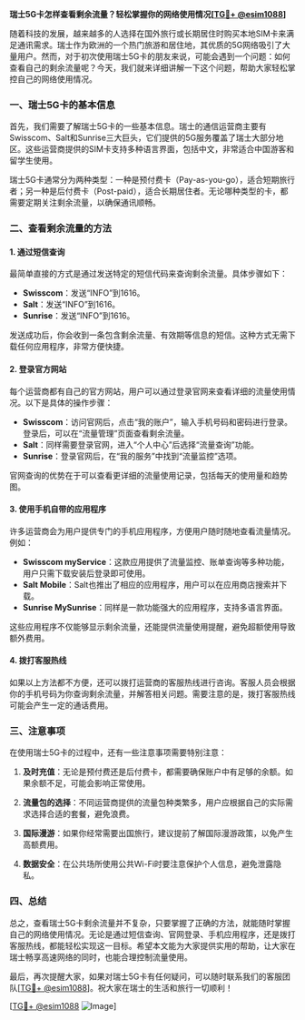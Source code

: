 **瑞士5G卡怎样查看剩余流量？轻松掌握你的网络使用情况[[TG💪+ @esim1088](https://t.me/s/esim1088)]**

随着科技的发展，越来越多的人选择在国外旅行或长期居住时购买本地SIM卡来满足通讯需求。瑞士作为欧洲的一个热门旅游和居住地，其优质的5G网络吸引了大量用户。然而，对于初次使用瑞士5G卡的朋友来说，可能会遇到一个问题：如何查看自己的剩余流量呢？今天，我们就来详细讲解一下这个问题，帮助大家轻松掌控自己的网络使用情况。

### 一、瑞士5G卡的基本信息

首先，我们需要了解瑞士5G卡的一些基本信息。瑞士的通信运营商主要有Swisscom、Salt和Sunrise三大巨头，它们提供的5G服务覆盖了瑞士大部分地区。这些运营商提供的SIM卡支持多种语言界面，包括中文，非常适合中国游客和留学生使用。

瑞士5G卡通常分为两种类型：一种是预付费卡（Pay-as-you-go），适合短期旅行者；另一种是后付费卡（Post-paid），适合长期居住者。无论哪种类型的卡，都需要定期关注剩余流量，以确保通讯顺畅。

### 二、查看剩余流量的方法

#### 1. 通过短信查询

最简单直接的方式是通过发送特定的短信代码来查询剩余流量。具体步骤如下：

- **Swisscom**：发送“INFO”到1616。
- **Salt**：发送“INFO”到1616。
- **Sunrise**：发送“INFO”到1616。

发送成功后，你会收到一条包含剩余流量、有效期等信息的短信。这种方式无需下载任何应用程序，非常方便快捷。

#### 2. 登录官方网站

每个运营商都有自己的官方网站，用户可以通过登录官网来查看详细的流量使用情况。以下是具体的操作步骤：

- **Swisscom**：访问官网后，点击“我的账户”，输入手机号码和密码进行登录。登录后，可以在“流量管理”页面查看剩余流量。
- **Salt**：同样需要登录官网，进入“个人中心”后选择“流量查询”功能。
- **Sunrise**：登录官网后，在“我的服务”中找到“流量监控”选项。

官网查询的优势在于可以查看更详细的流量使用记录，包括每天的使用量和趋势图。

#### 3. 使用手机自带的应用程序

许多运营商会为用户提供专门的手机应用程序，方便用户随时随地查看流量情况。例如：

- **Swisscom myService**：这款应用提供了流量监控、账单查询等多种功能，用户只需下载安装后登录即可使用。
- **Salt Mobile**：Salt也推出了相应的应用程序，用户可以在应用商店搜索并下载。
- **Sunrise MySunrise**：同样是一款功能强大的应用程序，支持多语言界面。

这些应用程序不仅能够显示剩余流量，还能提供流量使用提醒，避免超额使用导致额外费用。

#### 4. 拨打客服热线

如果以上方法都不方便，还可以拨打运营商的客服热线进行咨询。客服人员会根据你的手机号码为你查询剩余流量，并解答相关问题。需要注意的是，拨打客服热线可能会产生一定的通话费用。

### 三、注意事项

在使用瑞士5G卡的过程中，还有一些注意事项需要特别注意：

1. **及时充值**：无论是预付费还是后付费卡，都需要确保账户中有足够的余额。如果余额不足，可能会影响正常使用。
   
2. **流量包的选择**：不同运营商提供的流量包种类繁多，用户应根据自己的实际需求选择合适的套餐，避免浪费。

3. **国际漫游**：如果你经常需要出国旅行，建议提前了解国际漫游政策，以免产生高额费用。

4. **数据安全**：在公共场所使用公共Wi-Fi时要注意保护个人信息，避免泄露隐私。

### 四、总结

总之，查看瑞士5G卡剩余流量并不复杂，只要掌握了正确的方法，就能随时掌握自己的网络使用情况。无论是通过短信查询、官网登录、手机应用程序，还是拨打客服热线，都能轻松实现这一目标。希望本文能为大家提供实用的帮助，让大家在瑞士畅享高速网络的同时，也能合理控制流量使用。

最后，再次提醒大家，如果对瑞士5G卡有任何疑问，可以随时联系我们的客服团队[[TG💪+ @esim1088](https://t.me/s/esim1088)]。祝大家在瑞士的生活和旅行一切顺利！

[[TG💪+ @esim1088](https://t.me/s/esim1088) ![Image](https://i.postimg.cc/4NQfJmqS/Snipaste-2025-05-13-00-14-12.png)]